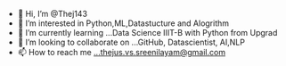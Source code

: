 - 👋 Hi, I’m @Thej143
- 👀 I’m interested in Python,ML,Datastucture and Alogrithm
- 🌱 I’m currently learning ...Data Science IIIT-B with Python from Upgrad
- 💞️ I’m looking to collaborate on ...GitHub, Datascientist, AI,NLP
- 📫 How to reach me ...thejus.vs.sreenilayam@gmail.com

<!---
Thej143/Thej143 is a ✨ special ✨ repository because its `README.md` (this file) appears on your GitHub profile.
You can click the Preview link to take a look at your changes.
--->
